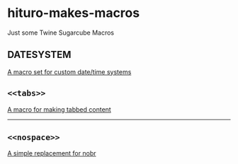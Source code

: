 # hituro-makes-macros
Just some Twine Sugarcube Macros

## DATESYSTEM

[A macro set for custom date/time systems](date-macro/)

## `<<tabs>>`

[A macro for making tabbed content](tabs-macro/)

---
## `<<nospace>>`

[A simple replacement for nobr](nospace-macro/)
